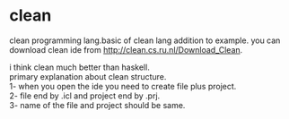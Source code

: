 # clean
clean programming lang.basic of clean lang addition to example.
you can download clean ide from http://clean.cs.ru.nl/Download_Clean.

i think clean much better than haskell.
<br>
primary explanation about clean structure.
<br>
1- when you open the ide you need to create file plus project.
<br>
2- file end by .icl and project end by .prj.
<br>
3- name of the file and project should be same.
<br>

